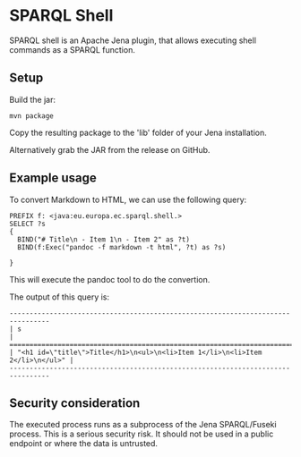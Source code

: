 # SPARQL Shell
SPARQL shell is an Apache Jena plugin, that allows executing shell commands as a SPARQL function.

## Setup
Build the jar:
```
mvn package
```
Copy the resulting package to the 'lib' folder of your Jena installation.

Alternatively grab the JAR from the release on GitHub.

## Example usage
To convert Markdown to HTML, we can use the following query:
```
PREFIX f: <java:eu.europa.ec.sparql.shell.>
SELECT ?s 
{ 
  BIND("# Title\n - Item 1\n - Item 2" as ?t)
  BIND(f:Exec("pandoc -f markdown -t html", ?t) as ?s)

}
```
This will execute the pandoc tool to do the convertion.

The output of this query is:
```
--------------------------------------------------------------------------------
| s                                                                            |
================================================================================
| "<h1 id=\"title\">Title</h1>\n<ul>\n<li>Item 1</li>\n<li>Item 2</li>\n</ul>" |
--------------------------------------------------------------------------------
```

## Security consideration
The executed process runs as a subprocess of the Jena SPARQL/Fuseki process.
This is a serious security risk. It should not be used in a public endpoint or where the data is untrusted.

